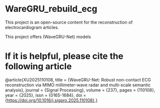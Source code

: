# WareGRU_rebuild_ecg
This project is an open-source content for the reconstruction of electrocardiogram articles.

This project offers (WaveGRU-Net) models

# If it is helpful, please cite the following article

@article{XU2025110108,
title = {WaveGRU-Net: Robust non-contact ECG reconstruction via MIMO millimeter-wave radar and multi-scale semantic analysis},
journal = {Signal Processing},
volume = {237},
pages = {110108},
year = {2025},
issn = {0165-1684},
doi = {https://doi.org/10.1016/j.sigpro.2025.110108},}
